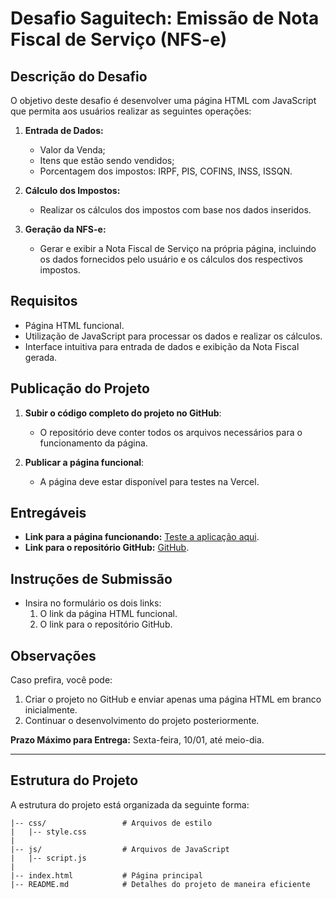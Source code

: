 # Desafio Saguitech: Emissão de Nota Fiscal de Serviço (NFS-e)

## Descrição do Desafio
O objetivo deste desafio é desenvolver uma página HTML com JavaScript que permita aos usuários realizar as seguintes operações:

1. **Entrada de Dados:**
   - Valor da Venda;
   - Itens que estão sendo vendidos;
   - Porcentagem dos impostos: IRPF, PIS, COFINS, INSS, ISSQN.

2. **Cálculo dos Impostos:**
   - Realizar os cálculos dos impostos com base nos dados inseridos.

3. **Geração da NFS-e:**
   - Gerar e exibir a Nota Fiscal de Serviço na própria página, incluindo os dados fornecidos pelo usuário e os cálculos dos respectivos impostos.

## Requisitos
- Página HTML funcional.
- Utilização de JavaScript para processar os dados e realizar os cálculos.
- Interface intuitiva para entrada de dados e exibição da Nota Fiscal gerada.

## Publicação do Projeto
1. **Subir o código completo do projeto no GitHub**:
   - O repositório deve conter todos os arquivos necessários para o funcionamento da página.

2. **Publicar a página funcional**:
   - A página deve estar disponível para testes na Vercel.

## Entregáveis
- **Link para a página funcionando:** [Teste a aplicação aqui](https://desafio-saguitech-phi.vercel.app/).
- **Link para o repositório GitHub:** [GitHub](https://github.com/Narciso39/desafio-Saguitech).

## Instruções de Submissão
- Insira no formulário os dois links:
  1. O link da página HTML funcional.
  2. O link para o repositório GitHub.

## Observações
Caso prefira, você pode:
1. Criar o projeto no GitHub e enviar apenas uma página HTML em branco inicialmente.
2. Continuar o desenvolvimento do projeto posteriormente.

**Prazo Máximo para Entrega:** Sexta-feira, 10/01, até meio-dia.

---

## Estrutura do Projeto
A estrutura do projeto está organizada da seguinte forma:
```plaintext
|-- css/                 # Arquivos de estilo
|   |-- style.css
|
|-- js/                  # Arquivos de JavaScript
|   |-- script.js
|
|-- index.html           # Página principal
|-- README.md            # Detalhes do projeto de maneira eficiente
